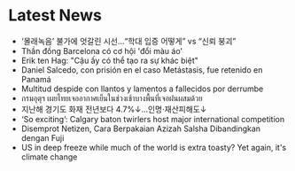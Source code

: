 # Latest News
-  ‘몰래녹음’ 불가에 엇갈린 시선…“학대 입증 어떻게” vs “신뢰 붕괴”
-  Thần đồng Barcelona có cơ hội 'đổi màu áo'
-  Erik ten Hag: "Cậu ấy có thể tạo ra sự khác biệt"
-  Daniel Salcedo, con prisión en el caso Metástasis, fue retenido en Panamá
-  Multitud despide con llantos y lamentos a fallecidos por derrumbe
-  กรมอุตุฯ เผยไทยเจออากาศเย็นในช่วงเช้าบางพื้นที่เจอฝนผสมด้วย
-  지난해 경기도 화재 전년보다 4.7%↓…인명·재산피해도↓
-  ‘So exciting’: Calgary baton twirlers host major international competition
-  Disemprot Netizen, Cara Berpakaian Azizah Salsha Dibandingkan dengan Fuji
-  US in deep freeze while much of the world is extra toasty? Yet again, it's climate change
